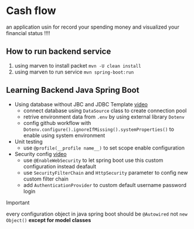 # Cash flow

an application usin for record your spending money and visualized your financial status !!!!

## How to run backend service
1. using marven to install packet `mvn -U clean install`
2. using marven to run service `mvn spring-boot:run`

## Learning Backend Java Spring Boot
- Using database without JBC and JDBC Template [video](https://youtu.be/KgXq2UBNEhA?si=c1XQwv8pgCT0Gm9r)
  - connect database using `DataSource` class to create connection pool
  - retrive environment data from `.env` by using external library `Dotenv`
  - config github workflow with `Dotenv.configure().ignoreIfMissing().systemProperties()` to enable using system environment
- Unit testing
  - use `@profile(__profile name__)` to set scope enable configuration
- Security config [video](https://youtu.be/oeni_9g7too?si=7JW5lhgym-do-iRU)
  - use `@EnableWebSecurity` to let spring boot use this custom configuration instead deafault
  - use `SecurityFilterChain` and `HttpSecurity` parameter to config new custom filter chain
  - add `AuthenticationProvider` to custom default username password login

> [!IMPORTANT]
> every configuration object in java spring boot should be `@Autowired` not `new Object()` __except for model classes__